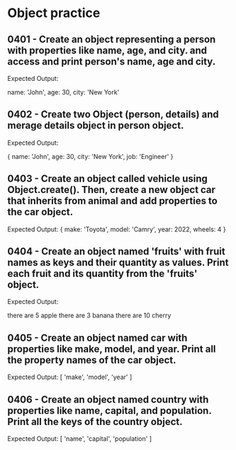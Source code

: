 # Object practice

## 0401 - Create an object representing a person with properties like name, age, and city. and access and print person's name, age and city.
Expected Output:

name: 'John',
age: 30,
city: 'New York'

## 0402 - Create two Object (person, details) and merage details object in person object.

Expected Output:

{ name: 'John', age: 30, city: 'New York', job: 'Engineer' }

## 0403 - Create an object called vehicle using Object.create(). Then, create a new object car that inherits from animal and add properties to the car object.

Expected Output: 
{ make: 'Toyota', model: 'Camry', year: 2022, wheels: 4 }

## 0404 - Create an object named 'fruits' with fruit names as keys and their quantity as values. Print each fruit and its quantity from the 'fruits' object.

Expected Output:

there are 5 apple
there are 3 banana
there are 10 cherry

## 0405 - Create an object named car with properties like make, model, and year. Print all the property names of the car object.

Expected Output: 
[ 'make', 'model', 'year' ]

## 0406 - Create an object named country with properties like name, capital, and population. Print all the keys of the country object.

Expected Output: 
[ 'name', 'capital', 'population' ]